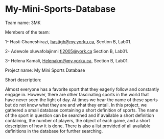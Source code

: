# My-Mini-Sports-Database
Team name: 3MK

Members of the team:

1- Hasti Ghaneshirazi,    hastigh@my.yorku.ca, Section B, Lab01.

2- Adewole oluwafolajinmi fj2005@york.ca Section B, Lab01.

3- Helena Kamali, Helenakm@my.yorku.ca, Section B, Lab01.


Project name: My Mini Sports Database

Short description:

Almost everyone has a favorite sport that they eagerly follow and constantly engage in. However, there are other fascinating sports in the world that have never seen the light of day. At times we hear the name of these sports but do not know what they are and what they entail. In this project, we gathered a small database containing a short definition of sports. The name of the sport in question can be searched and if available a short definition containing, the number of players, the object of each game, and a short description of how it is done. There is also a list provided of all available definitions in the database for further searching.
